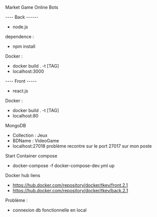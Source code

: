 Market Game Online Bots

---- Back ------
- node.js 

dependence :
- npm install

Docker : 
- docker build . -t [TAG]
- localhost:3000

---- Front -----
- react.js

Docker : 
- docker build . -t [TAG]
- localhost:80

MongoDB 
- Collection : Jeux 
- BDName : VideoGame
- localhost:27018 problème recontre sur le port 27017 sur mon poste 

Start Container compose 
- docker-compose -f docker-compose-dev.yml up

Docker hub liens 
- https://hub.docker.com/repository/docker/tkev/front.2.1
- https://hub.docker.com/repository/docker/tkev/back.2.1

Problème : 
  - connexion db fonctionnelle en local
